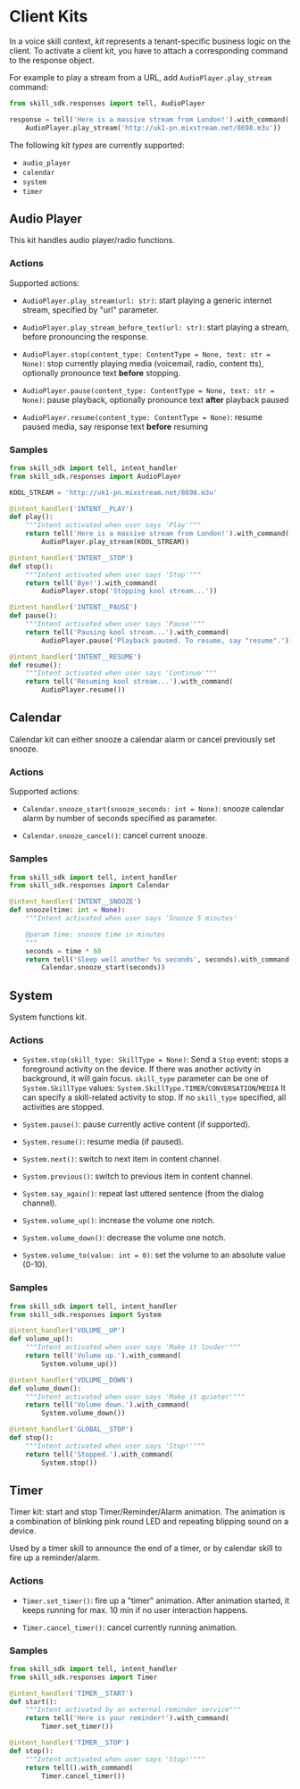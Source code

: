 # Client Kits

In a voice skill context, *kit* represents a tenant-specific business logic on the client.
To activate a client kit, you have to attach a corresponding command to the response object.

For example to play a stream from a URL, add `AudioPlayer.play_stream` command:

```python
from skill_sdk.responses import tell, AudioPlayer

response = tell('Here is a massive stream from London!').with_command(
    AudioPlayer.play_stream('http://uk1-pn.mixstream.net/8698.m3u'))
```


The following kit *types* are currently supported:

* `audio_player`
* `calendar`
* `system`
* `timer`

## Audio Player

This kit handles audio player/radio functions.

### Actions

Supported actions:

- `AudioPlayer.play_stream(url: str)`: start playing a generic internet stream, specified by "url" parameter.
  

- `AudioPlayer.play_stream_before_text(url: str)`: start playing a stream, before pronouncing the response.
  

- `AudioPlayer.stop(content_type: ContentType = None, text: str = None)`: stop currently playing media 
  (voicemail, radio, content tts), optionally pronounce text **before** stopping.


- `AudioPlayer.pause(content_type: ContentType = None, text: str = None)`: pause playback, 
  optionally pronounce text **after** playback paused


- `AudioPlayer.resume(content_type: ContentType = None)`: resume paused media, say response text **before** resuming

### Samples

```python
from skill_sdk import tell, intent_handler
from skill_sdk.responses import AudioPlayer

KOOL_STREAM = 'http://uk1-pn.mixstream.net/8698.m3u'

@intent_handler('INTENT__PLAY')
def play():
    """Intent activated when user says 'Play'"""
    return tell('Here is a massive stream from London!').with_command(
        AudioPlayer.play_stream(KOOL_STREAM))

@intent_handler('INTENT__STOP')
def stop():
    """Intent activated when user says 'Stop'"""
    return tell('Bye!').with_command(
        AudioPlayer.stop('Stopping kool stream...'))

@intent_handler('INTENT__PAUSE')
def pause():
    """Intent activated when user says 'Pause'"""
    return tell('Pausing kool stream...').with_command(
        AudioPlayer.pause('Playback paused. To resume, say "resume".'))

@intent_handler('INTENT__RESUME')
def resume():
    """Intent activated when user says 'Continue'"""
    return tell('Resuming kool stream...').with_command(
        AudioPlayer.resume())
```

## Calendar

Calendar kit can either snooze a calendar alarm or cancel previously set snooze.

### Actions

Supported actions:

- `Calendar.snooze_start(snooze_seconds: int = None)`: snooze calendar alarm by number of seconds specified as parameter.
  

- `Calendar.snooze_cancel()`: cancel current snooze.
 

### Samples

```python
from skill_sdk import tell, intent_handler
from skill_sdk.responses import Calendar

@intent_handler('INTENT__SNOOZE')
def snooze(time: int = None):
    """Intent activated when user says 'Snooze 5 minutes'

    @param time: snooze time in minutes
    """
    seconds = time * 60 
    return tell('Sleep well another %s seconds', seconds).with_command(
        Calendar.snooze_start(seconds))
```

## System 

System functions kit.

### Actions

- `System.stop(skill_type: SkillType = None)`: Send a `Stop` event: stops a foreground activity on the device. 
  If there was another activity in background, it will gain focus.
  `skill_type` parameter can be one of `System.SkillType` values: `System.SkillType.TIMER`/`CONVERSATION`/`MEDIA`
  It can specify a skill-related activity to stop. If no `skill_type` specified, all activities are stopped.
  

- `System.pause()`: pause currently active content (if supported).


- `System.resume()`: resume media (if paused).


- `System.next()`: switch to next item in content channel. 


- `System.previous()`: switch to previous item in content channel. 


- `System.say_again()`: repeat last uttered sentence (from the dialog channel). 


- `System.volume_up()`: increase the volume one notch.


- `System.volume_down()`: decrease the volume one notch.


- `System.volume_to(value: int = 0)`: set the volume to an absolute value (0-10).


### Samples

```python
from skill_sdk import tell, intent_handler
from skill_sdk.responses import System

@intent_handler('VOLUME__UP')
def volume_up():
    """Intent activated when user says 'Make it louder'"""
    return tell('Volume up.').with_command(
        System.volume_up())

@intent_handler('VOLUME__DOWN')
def volume_down():
    """Intent activated when user says 'Make it quieter'"""
    return tell('Volume down.').with_command(
        System.volume_down())

@intent_handler('GLOBAL__STOP')
def stop():
    """Intent activated when user says 'Stop!'"""
    return tell('Stopped.').with_command(
        System.stop())
```


## Timer

Timer kit: start and stop Timer/Reminder/Alarm animation.
The animation is a combination of blinking pink round LED and repeating blipping sound on a device.

Used by a timer skill to announce the end of a timer, or by calendar skill to fire up a reminder/alarm.

### Actions

- `Timer.set_timer()`: fire up a "timer" animation. 
  After animation started, it keeps running for max. 10 min if no user interaction happens.


- `Timer.cancel_timer()`: cancel currently running animation.



### Samples

```python
from skill_sdk import tell, intent_handler
from skill_sdk.responses import Timer

@intent_handler('TIMER__START')
def start():
    """Intent activated by an external reminder service"""
    return tell('Here is your reminder!').with_command(
        Timer.set_timer())

@intent_handler('TIMER__STOP')
def stop():
    """Intent activated when user says 'Stop!'"""
    return tell().with_command(
        Timer.cancel_timer())
```
